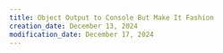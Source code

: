 ```yaml
---
title: Object Output to Console But Make It Fashion
creation_date: December 13, 2024
modification_date: December 17, 2024
---
```

